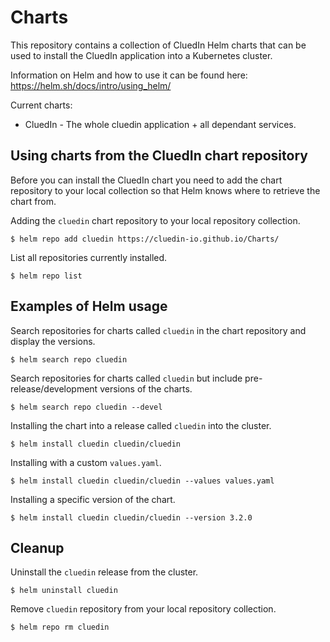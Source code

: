 # Charts

This repository contains a collection of CluedIn Helm charts that can be used to install the CluedIn application into a Kubernetes cluster.

Information on Helm and how to use it can be found here: https://helm.sh/docs/intro/using_helm/

Current charts:

* CluedIn - The whole cluedin application + all dependant services.

## Using charts from the CluedIn chart repository

Before you can install the CluedIn chart you need to add the chart repository to your local collection so that Helm knows where to retrieve the chart from.

Adding the `cluedin` chart repository to your local repository collection.

```shell
$ helm repo add cluedin https://cluedin-io.github.io/Charts/
```

List all repositories currently installed.

```shell
$ helm repo list
```

## Examples of Helm usage

Search repositories for charts called `cluedin` in the chart repository and display the versions.

```shell
$ helm search repo cluedin
```

Search repositories for charts called `cluedin` but include pre-release/development versions of the charts.

```shell
$ helm search repo cluedin --devel
```

Installing the chart into a release called `cluedin` into the cluster.

```shell
$ helm install cluedin cluedin/cluedin
```

Installing with a custom `values.yaml`.

```shell
$ helm install cluedin cluedin/cluedin --values values.yaml
```

Installing a specific version of the chart.

```shell
$ helm install cluedin cluedin/cluedin --version 3.2.0
```

## Cleanup

Uninstall the `cluedin` release from the cluster.

```shell
$ helm uninstall cluedin
```

Remove `cluedin` repository from your local repository collection.

```shell
$ helm repo rm cluedin
```

